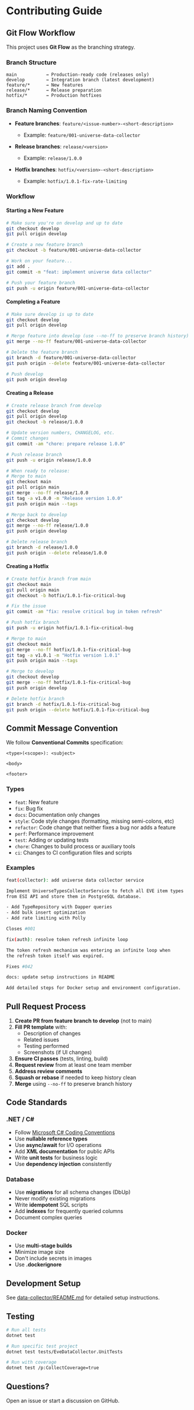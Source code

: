 # Contributing Guide

## Git Flow Workflow

This project uses **Git Flow** as the branching strategy.

### Branch Structure

```
main           → Production-ready code (releases only)
develop        → Integration branch (latest development)
feature/*      → New features
release/*      → Release preparation
hotfix/*       → Production hotfixes
```

### Branch Naming Convention

- **Feature branches**: `feature/<issue-number>-<short-description>`
  - Example: `feature/001-universe-data-collector`

- **Release branches**: `release/<version>`
  - Example: `release/1.0.0`

- **Hotfix branches**: `hotfix/<version>-<short-description>`
  - Example: `hotfix/1.0.1-fix-rate-limiting`

### Workflow

#### Starting a New Feature

```bash
# Make sure you're on develop and up to date
git checkout develop
git pull origin develop

# Create a new feature branch
git checkout -b feature/001-universe-data-collector

# Work on your feature...
git add .
git commit -m "feat: implement universe data collector"

# Push your feature branch
git push -u origin feature/001-universe-data-collector
```

#### Completing a Feature

```bash
# Make sure develop is up to date
git checkout develop
git pull origin develop

# Merge feature into develop (use --no-ff to preserve branch history)
git merge --no-ff feature/001-universe-data-collector

# Delete the feature branch
git branch -d feature/001-universe-data-collector
git push origin --delete feature/001-universe-data-collector

# Push develop
git push origin develop
```

#### Creating a Release

```bash
# Create release branch from develop
git checkout develop
git pull origin develop
git checkout -b release/1.0.0

# Update version numbers, CHANGELOG, etc.
# Commit changes
git commit -am "chore: prepare release 1.0.0"

# Push release branch
git push -u origin release/1.0.0

# When ready to release:
# Merge to main
git checkout main
git pull origin main
git merge --no-ff release/1.0.0
git tag -a v1.0.0 -m "Release version 1.0.0"
git push origin main --tags

# Merge back to develop
git checkout develop
git merge --no-ff release/1.0.0
git push origin develop

# Delete release branch
git branch -d release/1.0.0
git push origin --delete release/1.0.0
```

#### Creating a Hotfix

```bash
# Create hotfix branch from main
git checkout main
git pull origin main
git checkout -b hotfix/1.0.1-fix-critical-bug

# Fix the issue
git commit -am "fix: resolve critical bug in token refresh"

# Push hotfix branch
git push -u origin hotfix/1.0.1-fix-critical-bug

# Merge to main
git checkout main
git merge --no-ff hotfix/1.0.1-fix-critical-bug
git tag -a v1.0.1 -m "Hotfix version 1.0.1"
git push origin main --tags

# Merge to develop
git checkout develop
git merge --no-ff hotfix/1.0.1-fix-critical-bug
git push origin develop

# Delete hotfix branch
git branch -d hotfix/1.0.1-fix-critical-bug
git push origin --delete hotfix/1.0.1-fix-critical-bug
```

## Commit Message Convention

We follow **Conventional Commits** specification:

```
<type>(<scope>): <subject>

<body>

<footer>
```

### Types

- `feat`: New feature
- `fix`: Bug fix
- `docs`: Documentation only changes
- `style`: Code style changes (formatting, missing semi-colons, etc)
- `refactor`: Code change that neither fixes a bug nor adds a feature
- `perf`: Performance improvement
- `test`: Adding or updating tests
- `chore`: Changes to build process or auxiliary tools
- `ci`: Changes to CI configuration files and scripts

### Examples

```bash
feat(collector): add universe data collector service

Implement UniverseTypesCollectorService to fetch all EVE item types
from ESI API and store them in PostgreSQL database.

- Add TypeRepository with Dapper queries
- Add bulk insert optimization
- Add rate limiting with Polly

Closes #001
```

```bash
fix(auth): resolve token refresh infinite loop

The token refresh mechanism was entering an infinite loop when
the refresh token itself was expired.

Fixes #042
```

```bash
docs: update setup instructions in README

Add detailed steps for Docker setup and environment configuration.
```

## Pull Request Process

1. **Create PR from feature branch to develop** (not to main)
2. **Fill PR template** with:
   - Description of changes
   - Related issues
   - Testing performed
   - Screenshots (if UI changes)
3. **Ensure CI passes** (tests, linting, build)
4. **Request review** from at least one team member
5. **Address review comments**
6. **Squash or rebase** if needed to keep history clean
7. **Merge** using `--no-ff` to preserve branch history

## Code Standards

### .NET / C#

- Follow [Microsoft C# Coding Conventions](https://docs.microsoft.com/en-us/dotnet/csharp/fundamentals/coding-style/coding-conventions)
- Use **nullable reference types**
- Use **async/await** for I/O operations
- Add **XML documentation** for public APIs
- Write **unit tests** for business logic
- Use **dependency injection** consistently

### Database

- Use **migrations** for all schema changes (DbUp)
- Never modify existing migrations
- Write **idempotent** SQL scripts
- Add **indexes** for frequently queried columns
- Document complex queries

### Docker

- Use **multi-stage builds**
- Minimize image size
- Don't include secrets in images
- Use **.dockerignore**

## Development Setup

See [data-collector/README.md](./data-collector/README.md) for detailed setup instructions.

## Testing

```bash
# Run all tests
dotnet test

# Run specific test project
dotnet test tests/EveDataCollector.UnitTests

# Run with coverage
dotnet test /p:CollectCoverage=true
```

## Questions?

Open an issue or start a discussion on GitHub.
